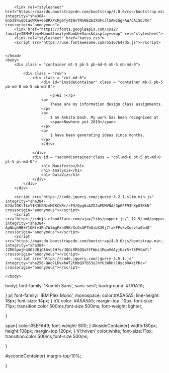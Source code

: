 <!DOCTYPE html>
<html>
    <head>
        <title>Katsu</title>
        
        <link rel="stylesheet" href="https://maxcdn.bootstrapcdn.com/bootstrap/4.0.0/css/bootstrap.min.css" integrity="sha384-Gn5384xqQ1aoWXA+058RXPxPg6fy4IWvTNh0E263XmFcJlSAwiGgFAW/dAiS6JXm" crossorigin="anonymous">
        <link href="https://fonts.googleapis.com/css2?family=IBM+Plex+Mono&family=Kumbh+Sans&display=swap" rel="stylesheet">
        <link rel="stylesheet" href="katsu.css">
        <script src="https://use.fontawesome.com/55167647d5.js"></script>
        
        
    </head>
    <body>
        <div class = "container mt-5 pb-5 pb-md-0 mb-5 mb-md-0">
            
            <div class = "row">
                <div class = "col-md-6">
                    <div id="insideContainer" class = "container mb-5 pb-5 pb-md-0 mb-5 mb-md-0">
                        
                        <p>Hi !</p>
                    <p>
                        These are my information design class assignments.
                    </p>
                    <p>
                        I am Ankita Dash. My work has been recognised at
                        <span>Nowhere yet 2019</span>
                    </p>
                    <p>
                        I have been generating ideas since months.
                    </p>
                    </div>
                    
                </div>
                <div id = "secondContainer"class = "col-md-6 pt-5 pt-md-0 pl-5 pl-md-0">
                    <h1> Manifesto</h1>
                    <h1> Analysis</h1>
                    <h1> DataViz</h1>
                </div>
            </div>
        </div>
        
        <script src="https://code.jquery.com/jquery-3.2.1.slim.min.js" integrity="sha384-KJ3o2DKtIkvYIK3UENzmM7KCkRr/rE9/Qpg6aAZGJwFDMVNA/GpGFF93hXpG5KkN" crossorigin="anonymous"></script>
        <script src="https://cdnjs.cloudflare.com/ajax/libs/popper.js/1.12.9/umd/popper.min.js" integrity="sha384-ApNbgh9B+Y1QKtv3Rn7W3mgPxhU9K/ScQsAP7hUibX39j7fakFPskvXusvfa0b4Q" crossorigin="anonymous"></script>
        <script src="https://maxcdn.bootstrapcdn.com/bootstrap/4.0.0/js/bootstrap.min.js" integrity="sha384-JZR6Spejh4U02d8jOt6vLEHfe/JQGiRRSQQxSfFWpi1MquVdAyjUar5+76PVCmYl" crossorigin="anonymous"></script>
        <script src="https://code.jquery.com/jquery-3.5.1.js" integrity="sha256-QWo7LDvxbWT2tbbQ97B53yJnYU3WhH/C8ycbRAkjPDc=" crossorigin="anonymous"></script>
        
    </body>
</html>



body{
    font-family: 'Kumbh Sans', sans-serif;
    background: #1A1A1A;
    
    
}
p{
    font-family: 'IBM Plex Mono', monospace;
    color:#A5A5A5;
    line-height: 18px;
    font-size: 14px;
}
h1{
    color: #A5A5A5;
    margin-top: 10px;
    font-size: 71px;
    transition:color 500ms,font-size 500ms;
    font-weight: lighter;

}


span{
    color:#5EFA49;
    font-weight: 600;
}
#insideContainer{
    width:180px;
    height:108px;
    margin-top:120px;
}
h1:hover{
    color:white;
    font-size:71px;
    transition:color 500ms,font-size 500ms;
    
}


#secondContainer{
    margin-top:10%;

}



